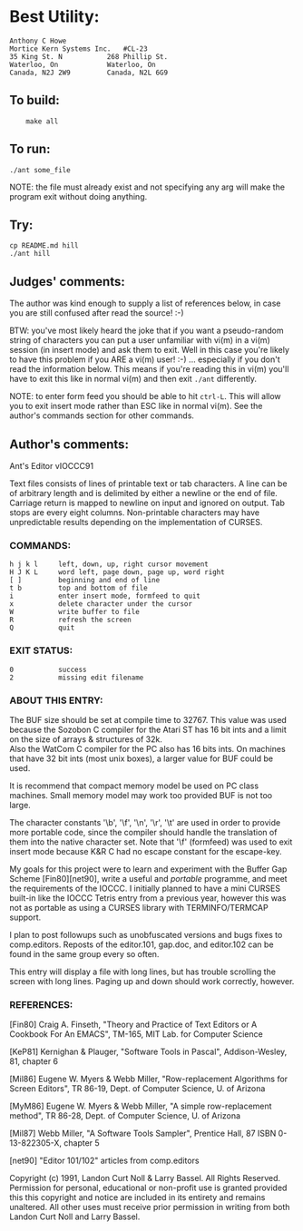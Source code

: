 # Best Utility:

	Anthony C Howe
	Mortice Kern Systems Inc.	#CL-23
	35 King St. N			268 Phillip St.
	Waterloo, On			Waterloo, On		
	Canada, N2J 2W9			Canada, N2L 6G9

## To build:

        make all

## To run:

	./ant some_file

NOTE: the file must already exist and not specifying any arg will make the
program exit without doing anything.

## Try:

	cp README.md hill
	./ant hill

## Judges' comments:

The author was kind enough to supply a list of references below,
in case you are still confused after read the source!  :-)

BTW: you've most likely heard the joke that if you want a pseudo-random string
of characters you can put a user unfamiliar with vi(m) in a vi(m) session (in
insert mode) and ask them to exit. Well in this case you're likely to have this
problem if you ARE a vi(m) user! :-) ... especially if you don't read the
information below. This means if you're reading this in vi(m) you'll have to
exit this like in normal vi(m) and then exit `./ant` differently.

NOTE: to enter form feed you should be able to hit `ctrl-L`. This will allow you
to exit insert mode rather than ESC like in normal vi(m). See the author's
commands section for other commands.

## Author's comments:

Ant's Editor vIOCCC91

Text files consists of lines of printable text or tab characters.
A line can be of arbitrary length and is delimited by either a
newline or the end of file.  Carriage return is mapped to newline
on input and ignored on output.  Tab stops are every eight columns.
Non-printable characters may have unpredictable results depending
on the implementation of CURSES.

### COMMANDS:

    h j k l	    left, down, up, right cursor movement
    H J K L	    word left, page down, page up, word right
    [ ]		    beginning and end of line
    t b		    top and bottom of file
    i		    enter insert mode, formfeed to quit
    x		    delete character under the cursor
    W		    write buffer to file
    R		    refresh the screen
    Q		    quit
    
### EXIT STATUS:

    0		    success
    2		    missing edit filename


### ABOUT THIS ENTRY:

The BUF size should be set at compile time to 32767.  This value
was used because the Sozobon C compiler for the Atari ST has 16 
bit ints and a limit on the size of arrays & structures of 32k.  
Also the WatCom C compiler for the PC also has 16 bits ints.  On 
machines that have 32 bit ints (most unix boxes), a larger value 
for BUF could be used.

It is recommend that compact memory model be used on PC class
machines.  Small memory model may work too provided BUF is not
too large.

The character constants '\b', '\f', '\n', '\r', '\t' are used 
in order to provide more portable code, since the compiler should
handle the translation of them into the native character set.
Note that '\f' (formfeed) was used to exit insert mode because
K&R C had no escape constant for the escape-key.

My goals for this project were to learn and experiment with the 
Buffer Gap Scheme [Fin80][net90], write a useful and *portable* 
programme, and meet the requirements of the IOCCC.  I initially 
planned to have a mini CURSES built-in like the IOCCC Tetris entry 
from a previous year, however this was not as portable as using a
CURSES library with TERMINFO/TERMCAP support.  

I plan to post followups such as unobfuscated versions and bugs
fixes to comp.editors.  Reposts of the editor.101, gap.doc, and
editor.102 can be found in the same group every so often.

This entry will display a file with long lines, but has trouble
scrolling the screen with long lines.  Paging up and down should
work correctly, however.

### REFERENCES:

[Fin80]	Craig A. Finseth, "Theory and Practice of Text Editors or 
	A Cookbook For An EMACS", TM-165, MIT Lab. for Computer 
	Science

[KeP81]	Kernighan & Plauger, "Software Tools in Pascal", 
	Addison-Wesley, 81, chapter 6

[Mil86]	Eugene W. Myers & Webb Miller, "Row-replacement Algorithms
	for Screen Editors", TR 86-19, Dept. of Computer Science, 
	U. of Arizona

[MyM86]	Eugene W. Myers & Webb Miller, "A simple row-replacement 
	method", TR 86-28, Dept. of Computer Science, U. of Arizona

[Mil87]	Webb Miller, "A Software Tools Sampler", Prentice Hall, 87
	ISBN 0-13-822305-X, chapter 5

[net90]	"Editor 101/102" articles from comp.editors

Copyright (c) 1991, Landon Curt Noll & Larry Bassel.
All Rights Reserved.  Permission for personal, educational or non-profit use is
granted provided this this copyright and notice are included in its entirety
and remains unaltered.  All other uses must receive prior permission in writing
from both Landon Curt Noll and Larry Bassel.
